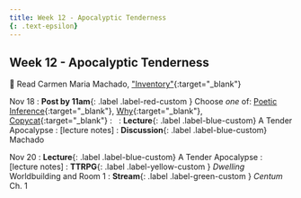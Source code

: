 ```yaml
---
title: Week 12 - Apocalyptic Tenderness
{: .text-epsilon}
---
```


## Week 12 - Apocalyptic Tenderness

📖 Read Carmen Maria Machado, ["Inventory"](/ws297y/assets/pdfs/machado_inventory.pdf){:target="_blank"}   

Nov 18
: **Post by 11am**{: .label .label-red-custom } Choose *one* of: [Poetic Inference](https://visforvali.github.io/ws297y/prompts/#poetic-inference){:target="_blank"}, [Why](https://visforvali.github.io/ws297y/prompts/#why){:target="_blank"}, [Copycat](https://visforvali.github.io/ws297y/prompts/#copycat){:target="_blank"}
  : &nbsp;
: **Lecture**{: .label .label-blue-custom} A Tender Apocalypse
  : [lecture notes]
: **Discussion**{: .label .label-blue-custom} Machado

Nov 20
: **Lecture**{: .label .label-blue-custom} A Tender Apocalypse
  : [lecture notes]
: **TTRPG**{: .label .label-yellow-custom } *Dwelling* Worldbuilding and Room 1
: **Stream**{: .label .label-green-custom } *Centum* Ch. 1